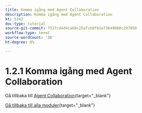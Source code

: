 ```yaml
---
title: Komma igång med Agent Collaboration
description: Komma igång med Agent Collaboration
kt: 5342
doc-type: tutorial
source-git-commit: 7537cd4d4ca6bc25afcb8f61a736498b0c297850
workflow-type: tm+mt
source-wordcount: '36'
ht-degree: 0%

---
```


# 1.2.1 Komma igång med Agent Collaboration

Gå tillbaka till [Agent Collaboration](./agentcollaboration.md){target="_blank"}

[Gå tillbaka till alla moduler](./../../../overview.md){target="_blank"}